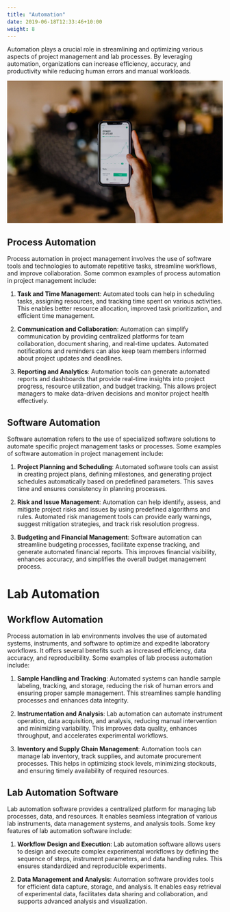 ```yaml
---
title: "Automation"
date: 2019-06-18T12:33:46+10:00
weight: 8
---
```


Automation plays a crucial role in streamlining and optimizing various aspects of project management and lab processes. By leveraging automation, organizations can increase efficiency, accuracy, and productivity while reducing human errors and manual workloads.

![Accounting Services](/images/austin-distel-nGc5RT2HmF0-unsplash.jpg)

## Process Automation

Process automation in project management involves the use of software tools and technologies to automate repetitive tasks, streamline workflows, and improve collaboration. Some common examples of process automation in project management include:

1. **Task and Time Management**: Automated tools can help in scheduling tasks, assigning resources, and tracking time spent on various activities. This enables better resource allocation, improved task prioritization, and efficient time management.

2. **Communication and Collaboration**: Automation can simplify communication by providing centralized platforms for team collaboration, document sharing, and real-time updates. Automated notifications and reminders can also keep team members informed about project updates and deadlines.

3. **Reporting and Analytics**: Automation tools can generate automated reports and dashboards that provide real-time insights into project progress, resource utilization, and budget tracking. This allows project managers to make data-driven decisions and monitor project health effectively.

## Software Automation

Software automation refers to the use of specialized software solutions to automate specific project management tasks or processes. Some examples of software automation in project management include:

1. **Project Planning and Scheduling**: Automated software tools can assist in creating project plans, defining milestones, and generating project schedules automatically based on predefined parameters. This saves time and ensures consistency in planning processes.

2. **Risk and Issue Management**: Automation can help identify, assess, and mitigate project risks and issues by using predefined algorithms and rules. Automated risk management tools can provide early warnings, suggest mitigation strategies, and track risk resolution progress.

3. **Budgeting and Financial Management**: Software automation can streamline budgeting processes, facilitate expense tracking, and generate automated financial reports. This improves financial visibility, enhances accuracy, and simplifies the overall budget management process.

# Lab Automation

## Workflow Automation

Process automation in lab environments involves the use of automated systems, instruments, and software to optimize and expedite laboratory workflows. It offers several benefits such as increased efficiency, data accuracy, and reproducibility. Some examples of lab process automation include:

1. **Sample Handling and Tracking**: Automated systems can handle sample labeling, tracking, and storage, reducing the risk of human errors and ensuring proper sample management. This streamlines sample handling processes and enhances data integrity.

2. **Instrumentation and Analysis**: Lab automation can automate instrument operation, data acquisition, and analysis, reducing manual intervention and minimizing variability. This improves data quality, enhances throughput, and accelerates experimental workflows.

3. **Inventory and Supply Chain Management**: Automation tools can manage lab inventory, track supplies, and automate procurement processes. This helps in optimizing stock levels, minimizing stockouts, and ensuring timely availability of required resources.

## Lab Automation Software

Lab automation software provides a centralized platform for managing lab processes, data, and resources. It enables seamless integration of various lab instruments, data management systems, and analysis tools. Some key features of lab automation software include:

1. **Workflow Design and Execution**: Lab automation software allows users to design and execute complex experimental workflows by defining the sequence of steps, instrument parameters, and data handling rules. This ensures standardized and reproducible experiments.

2. **Data Management and Analysis**: Automation software provides tools for efficient data capture, storage, and analysis. It enables easy retrieval of experimental data, facilitates data sharing and collaboration, and supports advanced analysis and visualization.
